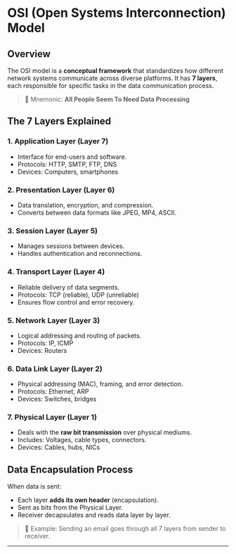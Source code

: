 # OSI (Open Systems Interconnection) Model

## Overview
The OSI model is a **conceptual framework** that standardizes how different network systems communicate across diverse platforms. It has **7 layers**, each responsible for specific tasks in the data communication process.

> 🧠 Mnemonic: **All People Seem To Need Data Processing**

## The 7 Layers Explained

### 1. Application Layer (Layer 7)
- Interface for end-users and software.
- Protocols: HTTP, SMTP, FTP, DNS
- Devices: Computers, smartphones

### 2. Presentation Layer (Layer 6)
- Data translation, encryption, and compression.
- Converts between data formats like JPEG, MP4, ASCII.

### 3. Session Layer (Layer 5)
- Manages sessions between devices.
- Handles authentication and reconnections.

### 4. Transport Layer (Layer 4)
- Reliable delivery of data segments.
- Protocols: TCP (reliable), UDP (unreliable)
- Ensures flow control and error recovery.

### 5. Network Layer (Layer 3)
- Logical addressing and routing of packets.
- Protocols: IP, ICMP
- Devices: Routers

### 6. Data Link Layer (Layer 2)
- Physical addressing (MAC), framing, and error detection.
- Protocols: Ethernet, ARP
- Devices: Switches, bridges

### 7. Physical Layer (Layer 1)
- Deals with the **raw bit transmission** over physical mediums.
- Includes: Voltages, cable types, connectors.
- Devices: Cables, hubs, NICs

## Data Encapsulation Process
When data is sent:
- Each layer **adds its own header** (encapsulation).
- Sent as bits from the Physical Layer.
- Receiver decapsulates and reads data layer by layer.

> 📌 Example: Sending an email goes through all 7 layers from sender to receiver.

---
